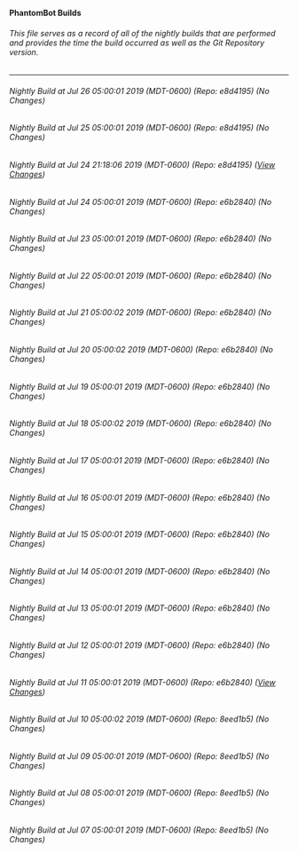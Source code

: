 **PhantomBot Builds**

###### This file serves as a record of all of the nightly builds that are performed and provides the time the build occurred as well as the Git Repository version.
-------------------------------------------------------------------------------------------------------------
###### Nightly Build at Jul 26 05:00:01 2019 (MDT-0600) (Repo: e8d4195) (No Changes)
###### Nightly Build at Jul 25 05:00:01 2019 (MDT-0600) (Repo: e8d4195) (No Changes)
###### Nightly Build at Jul 24 21:18:06 2019 (MDT-0600) (Repo: e8d4195) ([View Changes](https://github.com/PhantomBot/PhantomBot/compare/e6b2840...e8d4195))
###### Nightly Build at Jul 24 05:00:01 2019 (MDT-0600) (Repo: e6b2840) (No Changes)
###### Nightly Build at Jul 23 05:00:01 2019 (MDT-0600) (Repo: e6b2840) (No Changes)
###### Nightly Build at Jul 22 05:00:01 2019 (MDT-0600) (Repo: e6b2840) (No Changes)
###### Nightly Build at Jul 21 05:00:02 2019 (MDT-0600) (Repo: e6b2840) (No Changes)
###### Nightly Build at Jul 20 05:00:02 2019 (MDT-0600) (Repo: e6b2840) (No Changes)
###### Nightly Build at Jul 19 05:00:01 2019 (MDT-0600) (Repo: e6b2840) (No Changes)
###### Nightly Build at Jul 18 05:00:02 2019 (MDT-0600) (Repo: e6b2840) (No Changes)
###### Nightly Build at Jul 17 05:00:01 2019 (MDT-0600) (Repo: e6b2840) (No Changes)
###### Nightly Build at Jul 16 05:00:01 2019 (MDT-0600) (Repo: e6b2840) (No Changes)
###### Nightly Build at Jul 15 05:00:01 2019 (MDT-0600) (Repo: e6b2840) (No Changes)
###### Nightly Build at Jul 14 05:00:01 2019 (MDT-0600) (Repo: e6b2840) (No Changes)
###### Nightly Build at Jul 13 05:00:01 2019 (MDT-0600) (Repo: e6b2840) (No Changes)
###### Nightly Build at Jul 12 05:00:01 2019 (MDT-0600) (Repo: e6b2840) (No Changes)
###### Nightly Build at Jul 11 05:00:01 2019 (MDT-0600) (Repo: e6b2840) ([View Changes](https://github.com/PhantomBot/PhantomBot/compare/8eed1b5...e6b2840))
###### Nightly Build at Jul 10 05:00:02 2019 (MDT-0600) (Repo: 8eed1b5) (No Changes)
###### Nightly Build at Jul 09 05:00:01 2019 (MDT-0600) (Repo: 8eed1b5) (No Changes)
###### Nightly Build at Jul 08 05:00:01 2019 (MDT-0600) (Repo: 8eed1b5) (No Changes)
###### Nightly Build at Jul 07 05:00:01 2019 (MDT-0600) (Repo: 8eed1b5) (No Changes)
